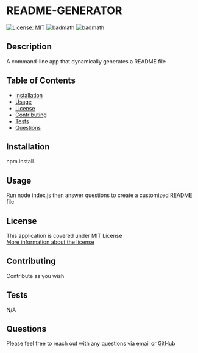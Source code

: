 # **README-GENERATOR**

  [![License: MIT](https://img.shields.io/badge/License-MIT-yellow.svg)](https://opensource.org/licenses/MIT)
  ![badmath](https://img.shields.io/github/languages/top/samersaemeldahr/README-Generator)
  ![badmath](https://img.shields.io/github/languages/count/samersaemeldahr/README-Generator)

  ## Description 
  A command-line app that dynamically generates a README file
  
  ## Table of Contents
  
  * [Installation](#installation)
  * [Usage](#usage)
  * [License](#license)
  * [Contributing](#contributing)
  * [Tests](#tests)
  * [Questions](#questions) 
  
  ## Installation
  npm install
  
  ## Usage 
  Run node index.js then answer questions to create a customized README file
  
  
## License
  
This application is covered under MIT License<br>[More information about the license](https://choosealicense.com/licenses/mit/)
  
  ## Contributing
  Contribute as you wish
  
  ## Tests
  N/A

  ## Questions
  Please feel free to reach out with any questions via [email](mailto:samersaemeldahr@gmail.com) or [GitHub](https://www.github.com/samersaemeldahr)

